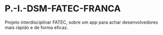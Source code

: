 # P.-I.-DSM-FATEC-FRANCA
Projeto interdisciplinar FATEC, sobre um app para achar desenvolvedores mais rápido e de forma eficaz.
